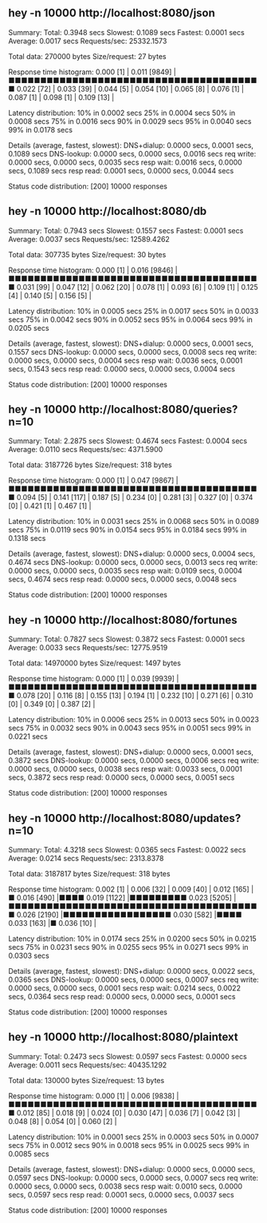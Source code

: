 ##  hey -n 10000 http://localhost:8080/json

Summary:
  Total:	0.3948 secs
  Slowest:	0.1089 secs
  Fastest:	0.0001 secs
  Average:	0.0017 secs
  Requests/sec:	25332.1573
  
  Total data:	270000 bytes
  Size/request:	27 bytes

Response time histogram:
  0.000 [1]	|
  0.011 [9849]	|■■■■■■■■■■■■■■■■■■■■■■■■■■■■■■■■■■■■■■■■
  0.022 [72]	|
  0.033 [39]	|
  0.044 [5]	|
  0.054 [10]	|
  0.065 [8]	|
  0.076 [1]	|
  0.087 [1]	|
  0.098 [1]	|
  0.109 [13]	|


Latency distribution:
  10% in 0.0002 secs
  25% in 0.0004 secs
  50% in 0.0008 secs
  75% in 0.0016 secs
  90% in 0.0029 secs
  95% in 0.0040 secs
  99% in 0.0178 secs

Details (average, fastest, slowest):
  DNS+dialup:	0.0000 secs, 0.0001 secs, 0.1089 secs
  DNS-lookup:	0.0000 secs, 0.0000 secs, 0.0016 secs
  req write:	0.0000 secs, 0.0000 secs, 0.0035 secs
  resp wait:	0.0016 secs, 0.0000 secs, 0.1089 secs
  resp read:	0.0001 secs, 0.0000 secs, 0.0044 secs

Status code distribution:
  [200]	10000 responses



##  hey -n 10000 http://localhost:8080/db

Summary:
  Total:	0.7943 secs
  Slowest:	0.1557 secs
  Fastest:	0.0001 secs
  Average:	0.0037 secs
  Requests/sec:	12589.4262
  
  Total data:	307735 bytes
  Size/request:	30 bytes

Response time histogram:
  0.000 [1]	|
  0.016 [9846]	|■■■■■■■■■■■■■■■■■■■■■■■■■■■■■■■■■■■■■■■■
  0.031 [99]	|
  0.047 [12]	|
  0.062 [20]	|
  0.078 [1]	|
  0.093 [6]	|
  0.109 [1]	|
  0.125 [4]	|
  0.140 [5]	|
  0.156 [5]	|


Latency distribution:
  10% in 0.0005 secs
  25% in 0.0017 secs
  50% in 0.0033 secs
  75% in 0.0042 secs
  90% in 0.0052 secs
  95% in 0.0064 secs
  99% in 0.0205 secs

Details (average, fastest, slowest):
  DNS+dialup:	0.0000 secs, 0.0001 secs, 0.1557 secs
  DNS-lookup:	0.0000 secs, 0.0000 secs, 0.0008 secs
  req write:	0.0000 secs, 0.0000 secs, 0.0004 secs
  resp wait:	0.0036 secs, 0.0001 secs, 0.1543 secs
  resp read:	0.0000 secs, 0.0000 secs, 0.0004 secs

Status code distribution:
  [200]	10000 responses



##  hey -n 10000 http://localhost:8080/queries?n=10

Summary:
  Total:	2.2875 secs
  Slowest:	0.4674 secs
  Fastest:	0.0004 secs
  Average:	0.0110 secs
  Requests/sec:	4371.5900
  
  Total data:	3187726 bytes
  Size/request:	318 bytes

Response time histogram:
  0.000 [1]	|
  0.047 [9867]	|■■■■■■■■■■■■■■■■■■■■■■■■■■■■■■■■■■■■■■■■
  0.094 [5]	|
  0.141 [117]	|
  0.187 [5]	|
  0.234 [0]	|
  0.281 [3]	|
  0.327 [0]	|
  0.374 [0]	|
  0.421 [1]	|
  0.467 [1]	|


Latency distribution:
  10% in 0.0031 secs
  25% in 0.0068 secs
  50% in 0.0089 secs
  75% in 0.0119 secs
  90% in 0.0154 secs
  95% in 0.0184 secs
  99% in 0.1318 secs

Details (average, fastest, slowest):
  DNS+dialup:	0.0000 secs, 0.0004 secs, 0.4674 secs
  DNS-lookup:	0.0000 secs, 0.0000 secs, 0.0013 secs
  req write:	0.0000 secs, 0.0000 secs, 0.0035 secs
  resp wait:	0.0109 secs, 0.0004 secs, 0.4674 secs
  resp read:	0.0000 secs, 0.0000 secs, 0.0048 secs

Status code distribution:
  [200]	10000 responses



##  hey -n 10000 http://localhost:8080/fortunes

Summary:
  Total:	0.7827 secs
  Slowest:	0.3872 secs
  Fastest:	0.0001 secs
  Average:	0.0033 secs
  Requests/sec:	12775.9519
  
  Total data:	14970000 bytes
  Size/request:	1497 bytes

Response time histogram:
  0.000 [1]	|
  0.039 [9939]	|■■■■■■■■■■■■■■■■■■■■■■■■■■■■■■■■■■■■■■■■
  0.078 [20]	|
  0.116 [8]	|
  0.155 [13]	|
  0.194 [1]	|
  0.232 [10]	|
  0.271 [6]	|
  0.310 [0]	|
  0.349 [0]	|
  0.387 [2]	|


Latency distribution:
  10% in 0.0006 secs
  25% in 0.0013 secs
  50% in 0.0023 secs
  75% in 0.0032 secs
  90% in 0.0043 secs
  95% in 0.0051 secs
  99% in 0.0221 secs

Details (average, fastest, slowest):
  DNS+dialup:	0.0000 secs, 0.0001 secs, 0.3872 secs
  DNS-lookup:	0.0000 secs, 0.0000 secs, 0.0006 secs
  req write:	0.0000 secs, 0.0000 secs, 0.0038 secs
  resp wait:	0.0033 secs, 0.0001 secs, 0.3872 secs
  resp read:	0.0000 secs, 0.0000 secs, 0.0051 secs

Status code distribution:
  [200]	10000 responses



##  hey -n 10000 http://localhost:8080/updates?n=10

Summary:
  Total:	4.3218 secs
  Slowest:	0.0365 secs
  Fastest:	0.0022 secs
  Average:	0.0214 secs
  Requests/sec:	2313.8378
  
  Total data:	3187817 bytes
  Size/request:	318 bytes

Response time histogram:
  0.002 [1]	|
  0.006 [32]	|
  0.009 [40]	|
  0.012 [165]	|■
  0.016 [490]	|■■■■
  0.019 [1122]	|■■■■■■■■■
  0.023 [5205]	|■■■■■■■■■■■■■■■■■■■■■■■■■■■■■■■■■■■■■■■■
  0.026 [2190]	|■■■■■■■■■■■■■■■■■
  0.030 [582]	|■■■■
  0.033 [163]	|■
  0.036 [10]	|


Latency distribution:
  10% in 0.0174 secs
  25% in 0.0200 secs
  50% in 0.0215 secs
  75% in 0.0231 secs
  90% in 0.0255 secs
  95% in 0.0271 secs
  99% in 0.0303 secs

Details (average, fastest, slowest):
  DNS+dialup:	0.0000 secs, 0.0022 secs, 0.0365 secs
  DNS-lookup:	0.0000 secs, 0.0000 secs, 0.0007 secs
  req write:	0.0000 secs, 0.0000 secs, 0.0001 secs
  resp wait:	0.0214 secs, 0.0022 secs, 0.0364 secs
  resp read:	0.0000 secs, 0.0000 secs, 0.0001 secs

Status code distribution:
  [200]	10000 responses



##  hey -n 10000 http://localhost:8080/plaintext

Summary:
  Total:	0.2473 secs
  Slowest:	0.0597 secs
  Fastest:	0.0000 secs
  Average:	0.0011 secs
  Requests/sec:	40435.1292
  
  Total data:	130000 bytes
  Size/request:	13 bytes

Response time histogram:
  0.000 [1]	|
  0.006 [9838]	|■■■■■■■■■■■■■■■■■■■■■■■■■■■■■■■■■■■■■■■■
  0.012 [85]	|
  0.018 [9]	|
  0.024 [0]	|
  0.030 [47]	|
  0.036 [7]	|
  0.042 [3]	|
  0.048 [8]	|
  0.054 [0]	|
  0.060 [2]	|


Latency distribution:
  10% in 0.0001 secs
  25% in 0.0003 secs
  50% in 0.0007 secs
  75% in 0.0012 secs
  90% in 0.0018 secs
  95% in 0.0025 secs
  99% in 0.0085 secs

Details (average, fastest, slowest):
  DNS+dialup:	0.0000 secs, 0.0000 secs, 0.0597 secs
  DNS-lookup:	0.0000 secs, 0.0000 secs, 0.0007 secs
  req write:	0.0000 secs, 0.0000 secs, 0.0038 secs
  resp wait:	0.0010 secs, 0.0000 secs, 0.0597 secs
  resp read:	0.0001 secs, 0.0000 secs, 0.0037 secs

Status code distribution:
  [200]	10000 responses



